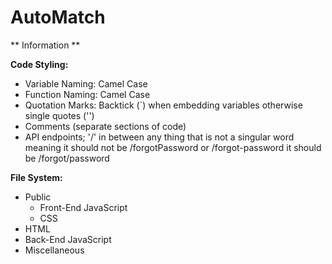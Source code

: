 # AutoMatch

** Information **

__Code Styling:__
- Variable Naming: Camel Case
- Function Naming: Camel Case
- Quotation Marks: Backtick (`) when embedding variables otherwise single quotes ('')
- Comments (separate sections of code)
- API endpoints; '/' in between any thing that is not a singular word meaning it should not be /forgotPassword or /forgot-password it should be /forgot/password
 
__File System:__
- Public
  - Front-End JavaScript
  - CSS
- HTML
- Back-End JavaScript
- Miscellaneous


